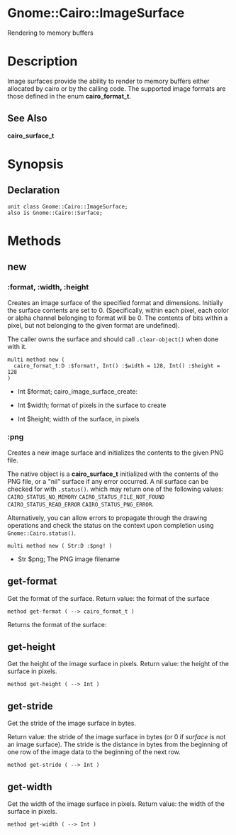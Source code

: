 Gnome::Cairo::ImageSurface
==========================

Rendering to memory buffers

Description
===========

Image surfaces provide the ability to render to memory buffers either allocated by cairo or by the calling code. The supported image formats are those defined in the enum **cairo_format_t**.

See Also
--------

**cairo_surface_t**

Synopsis
========

Declaration
-----------

    unit class Gnome::Cairo::ImageSurface;
    also is Gnome::Cairo::Surface;

Methods
=======

new
---

### :format, :width, :height

Creates an image surface of the specified format and dimensions. Initially the surface contents are set to 0. (Specifically, within each pixel, each color or alpha channel belonging to format will be 0. The contents of bits within a pixel, but not belonging to the given format are undefined).

The caller owns the surface and should call `.clear-object()` when done with it.

    multi method new (
      cairo_format_t:D :$format!, Int() :$width = 128, Int() :$height = 128
    )

  * Int $format; cairo_image_surface_create:

  * Int $width; format of pixels in the surface to create

  * Int $height; width of the surface, in pixels

### :png

Creates a new image surface and initializes the contents to the given PNG file.

The native object is a **cairo_surface_t** initialized with the contents of the PNG file, or a "nil" surface if any error occurred. A nil surface can be checked for with `.status()`. which may return one of the following values: `CAIRO_STATUS_NO_MEMORY` `CAIRO_STATUS_FILE_NOT_FOUND` `CAIRO_STATUS_READ_ERROR` `CAIRO_STATUS_PNG_ERROR`.

Alternatively, you can allow errors to propagate through the drawing operations and check the status on the context upon completion using `Gnome::Cairo.status()`.

    multi method new ( Str:D :$png! )

  * Str $png; The PNG image filename

get-format
----------

Get the format of the surface. Return value: the format of the surface

    method get-format ( --> cairo_format_t )

Returns the format of the surface:

get-height
----------

Get the height of the image surface in pixels. Return value: the height of the surface in pixels.

    method get-height ( --> Int )

get-stride
----------

Get the stride of the image surface in bytes.

Return value: the stride of the image surface in bytes (or 0 if *surface* is not an image surface). The stride is the distance in bytes from the beginning of one row of the image data to the beginning of the next row.

    method get-stride ( --> Int )

get-width
---------

Get the width of the image surface in pixels. Return value: the width of the surface in pixels.

    method get-width ( --> Int )

